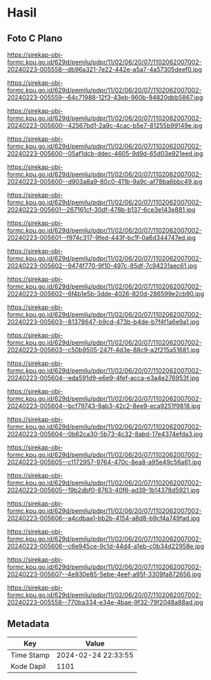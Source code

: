 # Hasil

## Foto C Plano

https://sirekap-obj-formc.kpu.go.id/629d/pemilu/pdpr/11/02/06/20/07/1102062007002-20240223-005558--db96a321-7e22-442e-a5a7-4a57305deef0.jpg

https://sirekap-obj-formc.kpu.go.id/629d/pemilu/pdpr/11/02/06/20/07/1102062007002-20240223-005559--64c71988-12f3-43eb-960b-94820dbb5867.jpg

https://sirekap-obj-formc.kpu.go.id/629d/pemilu/pdpr/11/02/06/20/07/1102062007002-20240223-005600--42567bd1-2a9c-4cac-b5e7-81255b99149e.jpg

https://sirekap-obj-formc.kpu.go.id/629d/pemilu/pdpr/11/02/06/20/07/1102062007002-20240223-005600--05af1dcb-ddec-4605-9d9d-65d03e921eed.jpg

https://sirekap-obj-formc.kpu.go.id/629d/pemilu/pdpr/11/02/06/20/07/1102062007002-20240223-005600--d903a8a9-80c0-411b-9a9c-af78ba6bbc49.jpg

https://sirekap-obj-formc.kpu.go.id/629d/pemilu/pdpr/11/02/06/20/07/1102062007002-20240223-005601--267161cf-30df-478b-b137-6ce3e143e881.jpg

https://sirekap-obj-formc.kpu.go.id/629d/pemilu/pdpr/11/02/06/20/07/1102062007002-20240223-005601--f974c317-9fed-443f-bc1f-0a6d344747ed.jpg

https://sirekap-obj-formc.kpu.go.id/629d/pemilu/pdpr/11/02/06/20/07/1102062007002-20240223-005602--9474f770-9f10-497c-85df-7c94231aec61.jpg

https://sirekap-obj-formc.kpu.go.id/629d/pemilu/pdpr/11/02/06/20/07/1102062007002-20240223-005602--6f4b1e5b-3dde-4026-820d-286599e2cb90.jpg

https://sirekap-obj-formc.kpu.go.id/629d/pemilu/pdpr/11/02/06/20/07/1102062007002-20240223-005603--81378647-b9cd-473b-b4de-b7f4f1a6e9a1.jpg

https://sirekap-obj-formc.kpu.go.id/629d/pemilu/pdpr/11/02/06/20/07/1102062007002-20240223-005603--c50b9505-247f-4d3e-88c9-a2f215a51681.jpg

https://sirekap-obj-formc.kpu.go.id/629d/pemilu/pdpr/11/02/06/20/07/1102062007002-20240223-005604--eda591d9-e6e9-4fef-acca-e3a4e276953f.jpg

https://sirekap-obj-formc.kpu.go.id/629d/pemilu/pdpr/11/02/06/20/07/1102062007002-20240223-005604--bcf79743-9ab3-42c2-8ee9-eca9251f9818.jpg

https://sirekap-obj-formc.kpu.go.id/629d/pemilu/pdpr/11/02/06/20/07/1102062007002-20240223-005604--0b62ca30-5b73-4c32-8abd-17e4374efda3.jpg

https://sirekap-obj-formc.kpu.go.id/629d/pemilu/pdpr/11/02/06/20/07/1102062007002-20240223-005605--c1172957-9764-470c-8ea8-a95e49c56a61.jpg

https://sirekap-obj-formc.kpu.go.id/629d/pemilu/pdpr/11/02/06/20/07/1102062007002-20240223-005605--19b2dbf0-8763-40f6-ad39-1b14378d5921.jpg

https://sirekap-obj-formc.kpu.go.id/629d/pemilu/pdpr/11/02/06/20/07/1102062007002-20240223-005606--a4cdbaa1-bb2b-4154-a8d8-b9cf4a749fad.jpg

https://sirekap-obj-formc.kpu.go.id/629d/pemilu/pdpr/11/02/06/20/07/1102062007002-20240223-005606--c6e945ce-9c1d-44d4-a1eb-c0b34d22958e.jpg

https://sirekap-obj-formc.kpu.go.id/629d/pemilu/pdpr/11/02/06/20/07/1102062007002-20240223-005607--4e930e85-5ebe-4eef-a95f-3309fa872656.jpg

https://sirekap-obj-formc.kpu.go.id/629d/pemilu/pdpr/11/02/06/20/07/1102062007002-20240223-005558--770ba334-e34e-4bae-9f32-79f2048a88ad.jpg


## Metadata

| Key        | Value               |
| ---------- | ------------------- |
| Time Stamp | 2024-02-24 22:33:55 |
| Kode Dapil | 1101                |




